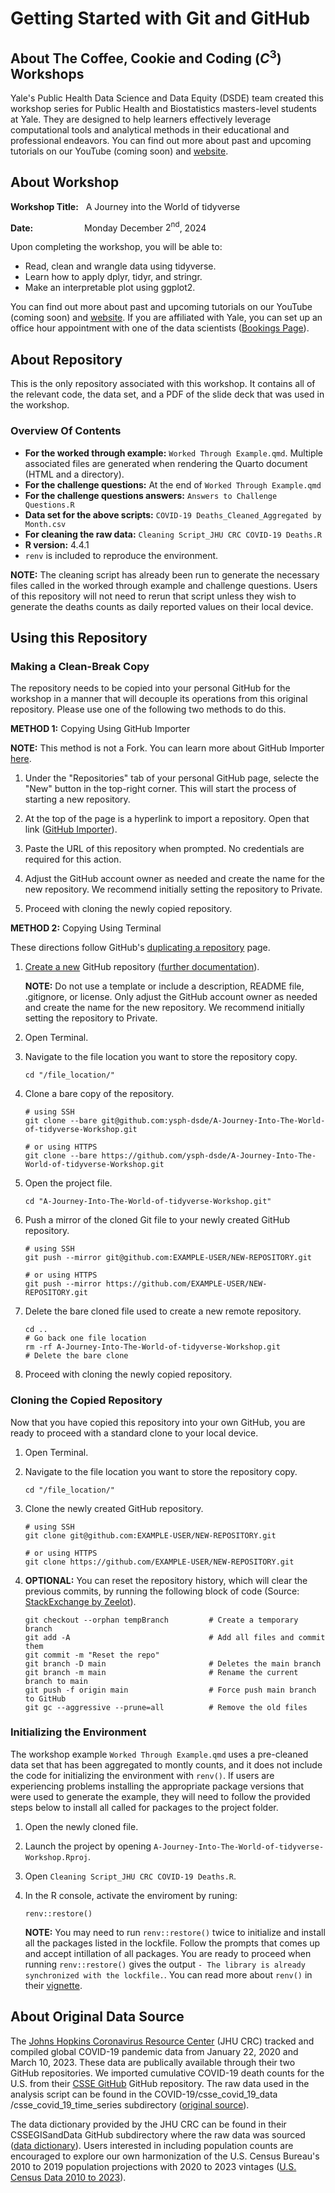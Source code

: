 # Getting Started with Git and GitHub

## About The Coffee, Cookie and Coding $\left(C^3\right)$ Workshops

Yale's Public Health Data Science and Data Equity (DSDE) team created this workshop series for Public Health and Biostatistics masters-level students at Yale. They are designed to help learners effectively leverage computational tools and analytical methods in their educational and professional endeavors. You can find out more about past and upcoming tutorials on our YouTube (coming soon) and [website](https://ysph.yale.edu/public-health-research-and-practice/research-centers-and-initiatives/public-health-data-science-and-data-equity/events/).


## About Workshop

**Workshop Title:** &nbsp; A Journey into the World of tidyverse

**Date:** &emsp;&emsp;&emsp;&emsp;&emsp;&nbsp; Monday December $2^{\text{nd}}$, 2024

Upon completing the workshop, you will be able to:
- Read, clean and wrangle data using tidyverse.
- Learn how to apply dplyr, tidyr, and stringr.
- Make an interpretable plot using ggplot2.

You can find out more about past and upcoming tutorials on our YouTube (coming soon) and [website](https://ysph.yale.edu/public-health-research-and-practice/research-centers-and-initiatives/public-health-data-science-and-data-equity/events/). If you are affiliated with Yale, you can set up an office hour appointment with one of the data scientists ([Bookings Page](https://outlook.office365.com/owa/calendar/DataScienceDataEquityOfficeHours@yale.edu/bookings/)).

## About Repository

This is the only repository associated with this workshop. It contains all of the relevant code, the data set, and a PDF of the slide deck that was used in the workshop.

### Overview Of Contents

- **For the worked through example:** `Worked Through Example.qmd`. Multiple associated files are generated when rendering the Quarto document (HTML and a directory).
- **For the challenge questions:** At the end of `Worked Through Example.qmd`
- **For the challenge questions answers:** `Answers to Challenge Questions.R`
- **Data set for the above scripts:** `COVID-19 Deaths_Cleaned_Aggregated by Month.csv`
- **For cleaning the raw data:** `Cleaning Script_JHU CRC COVID-19 Deaths.R`
- **R version:** 4.4.1
- ``renv`` is included to reproduce the environment.

**NOTE:** The cleaning script has already been run to generate the necessary files called in the worked through example and challenge questions. Users of this repository will not need to rerun that script unless they wish to generate the deaths counts as daily reported values on their local device.

## Using this Repository

### Making a Clean-Break Copy

The repository needs to be copied into your personal GitHub for the workshop in a manner that will decouple its operations from this original repository. Please use one of the following two methods to do this.

**METHOD 1:** Copying Using GitHub Importer

**NOTE:** This method is not a Fork. You can learn more about GitHub Importer [here](https://docs.github.com/en/migrations/importing-source-code/using-github-importer/importing-a-repository-with-github-importer).

1. Under the "Repositories" tab of your personal GitHub page, selecte the "New" button in the top-right corner. This will start the process of starting a new repository.

2. At the top of the page is a hyperlink to import a repository. Open that link ([GitHub Importer](https://github.com/new/import)).

3. Paste the URL of this repository when prompted. No credentials are required for this action.

4. Adjust the GitHub account owner as needed and create the name for the new repository. We recommend initially setting the repository to Private.

5. Proceed with cloning the newly copied repository.

**METHOD 2:** Copying Using Terminal

These directions follow GitHub's [duplicating a repository](https://docs.github.com/en/repositories/creating-and-managing-repositories/duplicating-a-repository) page.

1. [Create a new](https://github.com/new) GitHub repository ([further documentation](https://docs.github.com/en/repositories/creating-and-managing-repositories/creating-a-new-repository)).
   
   **NOTE:** Do not use a template or include a description, README file, .gitignore, or license. Only adjust the GitHub account owner as needed and create the name for the new repository. We recommend initially setting the repository to Private.
   
2. Open Terminal.

3. Navigate to the file location you want to store the repository copy.
   ```
   cd "/file_location/"
   ```

4. Clone a bare copy of the repository.
   ```
   # using SSH
   git clone --bare git@github.com:ysph-dsde/A-Journey-Into-The-World-of-tidyverse-Workshop.git
   
   # or using HTTPS
   git clone --bare https://github.com/ysph-dsde/A-Journey-Into-The-World-of-tidyverse-Workshop.git
   ```
   
5. Open the project file.
   ```
   cd "A-Journey-Into-The-World-of-tidyverse-Workshop.git"
   ```
   
6. Push a mirror of the cloned Git file to your newly created GitHub repository.
   ```
   # using SSH
   git push --mirror git@github.com:EXAMPLE-USER/NEW-REPOSITORY.git

   # or using HTTPS
   git push --mirror https://github.com/EXAMPLE-USER/NEW-REPOSITORY.git
   ```

7. Delete the bare cloned file used to create a new remote repository.
   ```
   cd ..                                                              # Go back one file location
   rm -rf A-Journey-Into-The-World-of-tidyverse-Workshop.git          # Delete the bare clone
   ```
8. Proceed with cloning the newly copied repository.

### Cloning the Copied Repository

Now that you have copied this repository into your own GitHub, you are ready to proceed with a standard clone to your local device.
  
1. Open Terminal.

2. Navigate to the file location you want to store the repository copy.
   ```
   cd "/file_location/"
   ```
3. Clone the newly created GitHub repository.
   ```
   # using SSH
   git clone git@github.com:EXAMPLE-USER/NEW-REPOSITORY.git

   # or using HTTPS
   git clone https://github.com/EXAMPLE-USER/NEW-REPOSITORY.git
   ```

4. **OPTIONAL:** You can reset the repository history, which will clear the previous commits, by running the following block of code (Source: [StackExchange by Zeelot](https://stackoverflow.com/questions/9683279/make-the-current-commit-the-only-initial-commit-in-a-git-repository)).
    ```
    git checkout --orphan tempBranch         # Create a temporary branch
    git add -A                               # Add all files and commit them
    git commit -m "Reset the repo"
    git branch -D main                       # Deletes the main branch
    git branch -m main                       # Rename the current branch to main
    git push -f origin main                  # Force push main branch to GitHub
    git gc --aggressive --prune=all          # Remove the old files
    ```

### Initializing the Environment

The workshop example `Worked Through Example.qmd` uses a pre-cleaned data set that has been aggregated to montly counts, and it does not include the code for initializing the environment with `renv()`. If users are experiencing problems installing the appropriate package versions that were used to generate the example, they will need to follow the provided steps below to install all called for packages to the project folder.

1. Open the newly cloned file.
2. Launch the project by opening `A-Journey-Into-The-World-of-tidyverse-Workshop.Rproj`.
3. Open `Cleaning Script_JHU CRC COVID-19 Deaths.R`.
4. In the R console, activate the enviroment by runing:
    ```
    renv::restore()
    ```

   **NOTE:** You may need to run ``renv::restore()`` twice to initialize and install all the packages listed in the lockfile. Follow the prompts that comes up and accept intillation of all packages. You are ready to proceed when running ``renv::restore()`` gives the output ``- The library is already synchronized with the lockfile.``. You can read more about ``renv()`` in their [vignette](https://rstudio.github.io/renv/articles/renv.html).

## About Original Data Source

The [Johns Hopkins Coronavirus Resource Center](https://coronavirus.jhu.edu/) (JHU CRC) tracked and compiled global COVID-19 pandemic data from January 22, 2020 and March 10, 2023. These data are publically available through their two GitHub repositories. We imported cumulative COVID-19 death counts for the U.S. from their [CSSE GitHub](https://github.com/CSSEGISandData/COVID-19) GitHub repository. The raw data used in the analysis script can be found in the COVID-19/csse_covid_19_data
/csse_covid_19_time_series subdirectory ([original source](https://github.com/CSSEGISandData/COVID-19/blob/master/csse_covid_19_data/csse_covid_19_time_series/time_series_covid19_deaths_US.csv)).

The data dictionary provided by the JHU CRC can be found in their CSSEGISandData GitHub subdirectory where the raw data was sourced ([data dictionary](https://github.com/CSSEGISandData/COVID-19/tree/master/csse_covid_19_data#field-description-1)). Users interested in including population counts are encouraged to explore our own harmonization of the U.S. Census Bureau's 2010 to 2019 population projections with 2020 to 2023 vintages ([U.S. Census Data 2010 to 2023](https://github.com/ysph-dsde/JHU-CRC-Vaccinations/tree/main/Population%20Estimates%20and%20Projections)).




